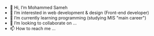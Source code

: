 - 👋 Hi, I’m  Mohammed Sameh
- 👀 I’m interested in web development & design (Front-end developer)
- 🌱 I’m currently learning programming (studying MIS "main career")
- 💞️ I’m looking to collaborate on ...
- 📫 How to reach me ...
